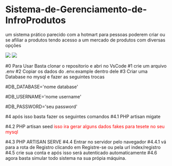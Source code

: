 # Sistema-de-Gerenciamento-de-InfroProdutos
 um sistema prático parecido com a hotmart para pessoas poderem criar ou se afiliar a produtos tendo acesso a um mercado de produtos com diversas opções 

 <div>
  <img src='https://i.ibb.co/dP8s0m9/2024-07-11-1.png" alt="2024-07-11-1'>
  <img src='https://i.ibb.co/dP8s0m9/2024-07-11-1.png" alt="2024-07-11-1'>
 </div>

#0 Para Usar Basta clonar o repositorio e abri no VsCode
#1 crie um arquivo .env
#2 Copiar os dados do .env.example dentro dele
#3 Criar uma Database no mysql e fazer as seguintes trocas
<p> #DB_DATABASE='nome database' </p>
<p> #DB_USERNAME='nome username' </p>
<p>#DB_PASSWORD='seu password' </p>
#4 após isso basta fazer os seguintes comandos
#4.1 PHP artisan migate 
<p> #4.2 PHP artisan seed <span style='color:red;'>isso ira gerar alguns dados fakes para tesete no seu mysql</span> </p>
#4.3 PHP ARTISAN SERVE 
#4.4 Entrar no servidor pelo navegador 
#4.4.1 vá para a rota de Registro clicando em Registre-se ou pela url index/registro
#4.5 crie sua conta e após isso será autenticado automaticamente
#4.6 agora basta simular todo sistema na sua própia máquina.